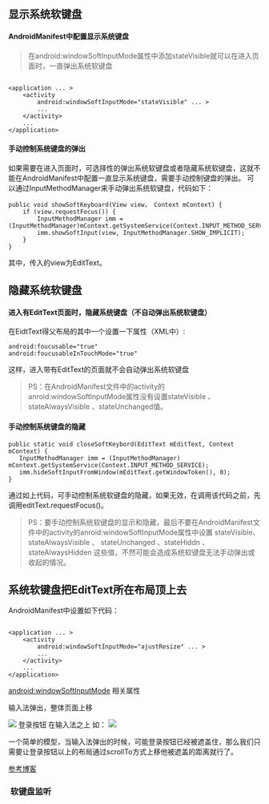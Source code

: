 
## 显示系统软键盘

#### AndroidManifest中配置显示系统键盘

> 在android:windowSoftInputMode属性中添加stateVisible就可以在进入页面时，一直弹出系统软键盘

```

<application ... >
    <activity        
        android:windowSoftInputMode="stateVisible" ... >
        ...
    </activity>
    ...
</application>
```

#### 手动控制系统键盘的弹出

如果需要在进入页面时，可选择性的弹出系统软键盘或者隐藏系统软键盘，这就不能在AndroidManifest中配置一直显示系统键盘，需要手动控制键盘的弹出。
可以通过InputMethodManager来手动弹出系统软键盘，代码如下：

```
public void showSoftKeyboard(View view， Context mContext) {
    if (view.requestFocus()) {
        InputMethodManager imm = (InputMethodManager)mContext.getSystemService(Context.INPUT_METHOD_SERVICE); 
        imm.showSoftInput(view, InputMethodManager.SHOW_IMPLICIT);
    }
}
```
其中，传入的view为EditText。

## 隐藏系统软键盘

#### 进入有EditText页面时，隐藏系统键盘（不自动弹出系统软键盘）

 在EidtText得父布局的其中一个设置一下属性（XML中）:
 
 ```
 android:foucusable="true"
 android:foucusableInTouchMode="true"
 
 ```
  这样，进入带有EditText的页面就不会自动弹出系统软键盘

> PS：在AndroidManifest文件中的activity的anroid:windowSoftInputMode属性没有设置stateVisible 、stateAlwaysVisible 、stateUnchanged值。

#### 手动控制系统键盘的隐藏


 ```
 public static void closeSoftKeybord(EditText mEditText, Context mContext) {
    InputMethodManager imm = (InputMethodManager) mContext.getSystemService(Context.INPUT_METHOD_SERVICE);
    imm.hideSoftInputFromWindow(mEditText.getWindowToken(), 0);
}
 
 ```

通过如上代码，可手动控制系统软键盘的隐藏，如果无效，在调用该代码之前，先调用editText.requestFocus()。

> PS：要手动控制系统软键盘的显示和隐藏，最后不要在AndroidManifest文件中的activity的anroid:windowSoftInputMode属性中设置 stateVisible、stateAlwaysVisible 、 stateUnchanged 、stateHiddn 、 stateAlwaysHidden 这些值，不然可能会造成系统软键盘无法手动弹出或收起的情况。


## 系统软键盘把EditText所在布局顶上去

AndroidManifest中设置如下代码：

```

<application ... >
    <activity        
        android:windowSoftInputMode="ajustResize" ... >
        ...
    </activity>
    ...
</application>

```


[android:windowSoftInputMode](https://developer.android.com/guide/topics/manifest/activity-element.html#wsoft) 相关属性




输入法弹出，整体页面上移

![](http://img.blog.csdn.net/20151214145720078)
登录按钮 在输入法之上
如：
![](http://img.blog.csdn.net/20151214145743407)

一个简单的模型，当输入法弹出的时候，可能登录按钮已经被遮盖住，那么我们只需要让登录按钮以上的布局通过scrollTo方式上移他被遮盖的距离就行了。

[参考博客](http://blog.csdn.net/harryweasley/article/details/50266749)




###  软键盘监听













